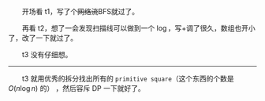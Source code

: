 　　开场看 t1，写了个~~网络流~~BFS就过了。

　　再看 t2，想了一会发现扫描线可以做到一个 $\log$，写+调了很久，数组也开小了，改了一下就过了。

　　t3 没有仔细想。

---

　　t3 就用优秀的拆分找出所有的 `primitive square`（这个东西的个数是 $O(n\log n)$ 的） ，然后容斥 DP 一下就好了。